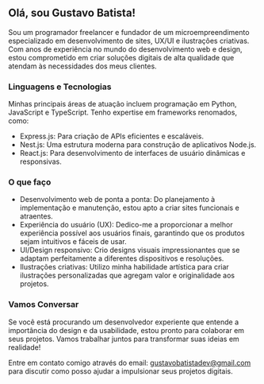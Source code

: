 ## Olá, sou Gustavo Batista!

Sou um programador freelancer e fundador de um microempreendimento especializado em desenvolvimento de sites, UX/UI e ilustrações criativas. Com anos de experiência no mundo do desenvolvimento web e design, estou comprometido em criar soluções digitais de alta qualidade que atendam às necessidades dos meus clientes.

### Linguagens e Tecnologias

Minhas principais áreas de atuação incluem programação em Python, JavaScript e TypeScript. Tenho expertise em frameworks renomados, como:

- Express.js: Para criação de APIs eficientes e escaláveis.
- Nest.js: Uma estrutura moderna para construção de aplicativos Node.js.
- React.js: Para desenvolvimento de interfaces de usuário dinâmicas e responsivas.

### O que faço

- Desenvolvimento web de ponta a ponta: Do planejamento à implementação e manutenção, estou apto a criar sites funcionais e atraentes.
- Experiência do usuário (UX): Dedico-me a proporcionar a melhor experiência possível aos usuários finais, garantindo que os produtos sejam intuitivos e fáceis de usar.
- UI/Design responsivo: Crio designs visuais impressionantes que se adaptam perfeitamente a diferentes dispositivos e resoluções.
- Ilustrações criativas: Utilizo minha habilidade artística para criar ilustrações personalizadas que agregam valor e originalidade aos projetos.

### Vamos Conversar

Se você está procurando um desenvolvedor experiente que entende a importância do design e da usabilidade, estou pronto para colaborar em seus projetos. Vamos trabalhar juntos para transformar suas ideias em realidade!

Entre em contato comigo através do email: gustavobatistadev@gmail.com para discutir como posso ajudar a impulsionar seus projetos digitais.
